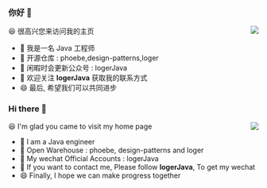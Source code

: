 ### 你好 👋

<img align="right" src="https://github-readme-stats.vercel.app/api?username=logerJava&show_icons=true&title_color=ff7372&icon_color=6cffd0&text_color=24292e&bg_color=ffffff&hide_title=true" />

😆 很高兴您来访问我的主页

- 🔭 我是一名 Java 工程师
- 🌱 开源仓库 : phoebe,design-patterns,loger
- 👯 闲暇时会更新公众号 : logerJava
- 🤔 欢迎关注 **logerJava** 获取我的联系方式
- 😄 最后, 希望我们可以共同进步

### Hi there 👋

<img align="right" src="https://github-readme-stats.vercel.app/api/top-langs/?username=logerJava" />

😆 I'm glad you came to visit my home page

- 🔭 I am a Java engineer
- 🌱 Open Warehouse : phoebe, design-patterns and loger
- 👯 My wechat Official Accounts : logerJava
- 🤔 If you want to contact me, Please follow **logerJava**, To get my wechat
- 😄 Finally, I hope we can make progress together



